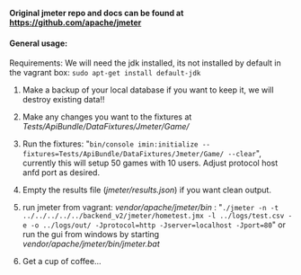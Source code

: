 **Original jmeter repo and docs can be found at https://github.com/apache/jmeter**

#### General usage:

Requirements: We will need the jdk installed, its not installed by default in the vagrant box: `sudo apt-get install default-jdk`

1) Make a backup of your local database if you want to keep it, we will destroy existing data!!

2) Make any changes you want to the fixtures at _Tests/ApiBundle/DataFixtures/Jmeter/Game/_

3) Run the fixtures: "`bin/console imin:initialize --fixtures=Tests/ApiBundle/DataFixtures/Jmeter/Game/ --clear`", currently this will setup 50 games with 10 users. Adjust protocol host anfd port as desired. 

4) Empty the results file (_jmeter/results.json_) if you want clean output.

5) run jmeter from vagrant: _vendor/apache/jmeter/bin_ : "`./jmeter -n -t ../../../../../backend_v2/jmeter/hometest.jmx -l ../logs/test.csv -e -o ../logs/out/ -Jprotocol=http -Jserver=localhost -Jport=80`" or run the gui from windows by starting _vendor/apache/jmeter/bin/jmeter.bat_

6) Get a cup of coffee...